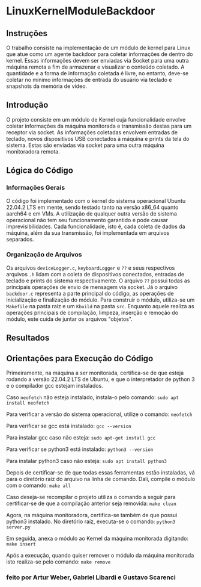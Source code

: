 # LinuxKernelModuleBackdoor

## Instruções 
O trabalho consiste na implementação de um módulo de kernel para Linux que atue como um agente backdoor para coletar informações de dentro do kernel. Essas informações devem ser enviadas via Socket para uma outra máquina remota a fim de armazenar e visualizar o conteúdo coletado. A quantidade e a forma de informação coletada é livre, no entanto, deve-se coletar no mínimo informações de entrada do usuário via teclado e snapshots da memória de vídeo. 

## Introdução 
O projeto consiste em um módulo de Kernel cuja funcionalidade envolve coletar informações da máquina monitorada e transmissão destas para um receptor via socket. As informações coletadas envolvem entradas de teclado, novos dispositivos USB conectados à máquina e prints da tela do sistema. Estas são enviadas via socket para uma outra máquina monitoradora remota.

## Lógica do Código 
### Informações Gerais 
O código foi implementado com o kernel do sistema operacional Ubuntu 22.04.2 LTS em mente, sendo testado tanto na versão x86_64 quanto aarch64 e em VMs. A utilização de qualquer outra versão de sistema operacional não tem seu funcionamento garantido e pode causar imprevisibilidades. Cada funcionalidade, isto é, cada coleta de dados da máquina, além da sua transmissão, foi implementada em arquivos separados. 

### Organização de Arquivos
Os arquivos `deviceLogger.c`,  `keyboardLogger` e `??` e seus respectivos arquivos `.h` lidam com a coleta de dispositivos conectados, entradas de teclado e prints do sistema respectivamente. O arquivo `??` possui todas as principais operações de envio de mensagem via socket. Já o arquivo `backdoor.c` representa a parte principal do código, as operações de inicialização e finalização do módulo. Para construir o módulo, utiliza-se um `Makefile` na pasta raíz e um `Kbuild` na pasta `src`. Enquanto aquele realiza as operações principais de compilação, limpeza, inserção e remoção do módulo, este cuida de juntar os arquivos "objetos".

## Resultados 


## Orientações para Execução do Código
Primeiramente, na máquina a ser monitorada, certifica-se de que esteja rodando a versão 22.04.2 LTS de Ubuntu, e que o interpretador de python 3 e o compilador gcc estejam instalados.

Caso `neofetch` não esteja instalado, instala-o pelo comando:
`sudo apt install neofetch`

Para verificar a versão do sistema operacional, utilize o comando:
`neofetch`

Para verificar se gcc está instalado:
`gcc --version`

Para instalar gcc caso não esteja:
`sudo apt-get install gcc`

Para verificar se python3 está instalado:
`python3 --version`

Para instalar python3 caso não esteja:
`sudo apt install python3`

Depois de certificar-se de que todas essas ferramentas estão instaladas, vá para o diretório raíz do arquivo na linha de comando. Dali, compile o módulo com o comando:
`make all`

Caso deseja-se recompilar o projeto utiliza o comando a seguir para certificar-se de que a compilação anterior seja removida:
`make clean`

Agora, na máquina monitoradora, certifica-se também de que possui python3 instalado. No diretório raíz, executa-se o comando:
`python3 server.py`

Em seguida, anexa o módulo ao Kernel da máquina monitorada digitando:
`make insert`

Após a execução, quando quiser remover o módulo da máquina monitorada isto realiza-se pelo comando:
`make remove`

### feito por Artur Weber, Gabriel Libardi e Gustavo Scarenci 